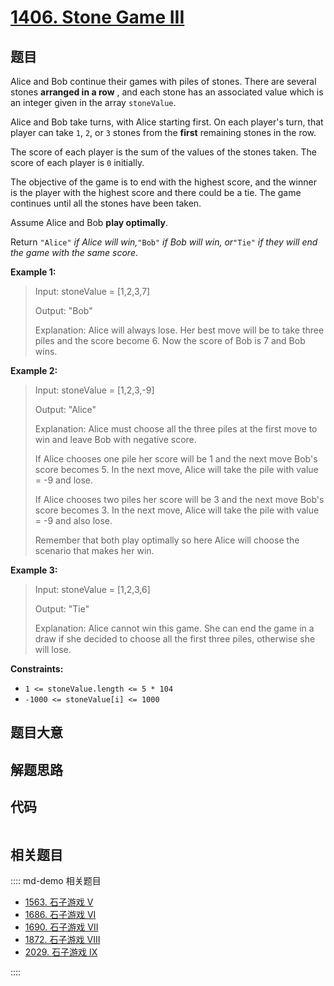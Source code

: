 # [1406. Stone Game III](https://leetcode.com/problems/stone-game-iii/)

## 题目

Alice and Bob continue their games with piles of stones. There are several
stones **arranged in a row** , and each stone has an associated value which is
an integer given in the array `stoneValue`.

Alice and Bob take turns, with Alice starting first. On each player's turn,
that player can take `1`, `2`, or `3` stones from the **first** remaining
stones in the row.

The score of each player is the sum of the values of the stones taken. The
score of each player is `0` initially.

The objective of the game is to end with the highest score, and the winner is
the player with the highest score and there could be a tie. The game continues
until all the stones have been taken.

Assume Alice and Bob **play optimally**.

Return `"Alice"` _if Alice will win,_`"Bob"` _if Bob will win, or_`"Tie"` _if
they will end the game with the same score_.



**Example 1:**

> Input: stoneValue = [1,2,3,7]
> 
> Output: "Bob"
> 
> Explanation: Alice will always lose. Her best move will be to take three piles and the score become 6. Now the score of Bob is 7 and Bob wins.

**Example 2:**

> Input: stoneValue = [1,2,3,-9]
> 
> Output: "Alice"
> 
> Explanation: Alice must choose all the three piles at the first move to win and leave Bob with negative score.
> 
> If Alice chooses one pile her score will be 1 and the next move Bob's score becomes 5. In the next move, Alice will take the pile with value = -9 and lose.
> 
> If Alice chooses two piles her score will be 3 and the next move Bob's score becomes 3. In the next move, Alice will take the pile with value = -9 and also lose.
> 
> Remember that both play optimally so here Alice will choose the scenario that makes her win.

**Example 3:**

> Input: stoneValue = [1,2,3,6]
> 
> Output: "Tie"
> 
> Explanation: Alice cannot win this game. She can end the game in a draw if she decided to choose all the first three piles, otherwise she will lose.

**Constraints:**

  * `1 <= stoneValue.length <= 5 * 104`
  * `-1000 <= stoneValue[i] <= 1000`


## 题目大意

## 解题思路

## 代码

```javascript

```

## 相关题目

:::: md-demo 相关题目
- [1563. 石子游戏 V](https://leetcode.com/problems/stone-game-v)
- [1686. 石子游戏 VI](https://leetcode.com/problems/stone-game-vi)
- [1690. 石子游戏 VII](https://leetcode.com/problems/stone-game-vii)
- [1872. 石子游戏 VIII](https://leetcode.com/problems/stone-game-viii)
- [2029. 石子游戏 IX](https://leetcode.com/problems/stone-game-ix)

::::
